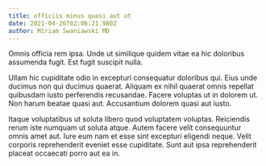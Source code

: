 ```yaml
---
title: officiis minus quasi aut ut
date: 2021-04-26T02:06:21.980Z
author: Miriam Swaniawski MD
---
```


Omnis officia rem ipsa. Unde ut similique quidem vitae ea hic doloribus assumenda fugit. Est fugit suscipit nulla.
 Ullam hic cupiditate odio in excepturi consequatur doloribus qui. Eius unde ducimus non qui ducimus quaerat. Aliquam ex nihil quaerat omnis repellat quibusdam iusto perferendis recusandae. Facere voluptas ut in dolorem ut. Non harum beatae quasi aut. Accusantium dolorem quasi aut iusto.
 Itaque voluptatibus ut soluta libero quod voluptatem voluptas. Reiciendis rerum iste numquam ut soluta atque. Autem facere velit consequuntur omnis amet aut. Iure eum nam et esse sint excepturi eligendi neque. Velit corporis reprehenderit eveniet esse cupiditate. Sunt aut ipsa reprehenderit placeat occaecati porro aut ea in.
